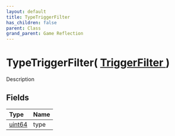 ```yaml
---
layout: default
title: TypeTriggerFilter
has_children: false
parent: Class
grand_parent: Game Reflection
---
```

# TypeTriggerFilter( [ TriggerFilter ](/riftbreaker-wiki/docs/game-reflection/classes/trigger_filter/) )
Description 

## Fields

| Type | Name |
|:----------|:--------------|
| [uint64](/riftbreaker-wiki/docs/game-reflection/components/uint64/) | type |

